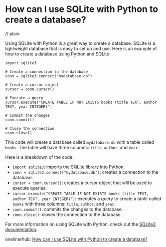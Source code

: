 # How can I use SQLite with Python to create a database?
// plain

Using SQLite with Python is a great way to create a database. SQLite is a lightweight database that is easy to set up and use. Here is an example of how to create a database using Python and SQLite:

```
import sqlite3

# Create a connection to the database
conn = sqlite3.connect("mydatabase.db")

# Create a cursor object
cursor = conn.cursor()

# Execute a query
cursor.execute("CREATE TABLE IF NOT EXISTS books (title TEXT, author TEXT, year INTEGER)")

# Commit the changes
conn.commit()

# Close the connection
conn.close()
```

This code will create a database called `mydatabase.db` with a table called `books`. The table will have three columns: `title`, `author`, and `year`.

Here is a breakdown of the code:

* `import sqlite3`: imports the SQLite library into Python.
* `conn = sqlite3.connect("mydatabase.db")`: creates a connection to the database.
* `cursor = conn.cursor()`: creates a cursor object that will be used to execute queries.
* `cursor.execute("CREATE TABLE IF NOT EXISTS books (title TEXT, author TEXT, year INTEGER)")`: executes a query to create a table called `books` with three columns: `title`, `author`, and `year`.
* `conn.commit()`: commits the changes to the database.
* `conn.close()`: closes the connection to the database.

For more information on using SQLite with Python, check out the [SQLite3 documentation](https://docs.python.org/2/library/sqlite3.html).

onelinerhub: [How can I use SQLite with Python to create a database?](https://onelinerhub.com/sqlite/how-can-i-use-sqlite-with-python-to-create-a-database)